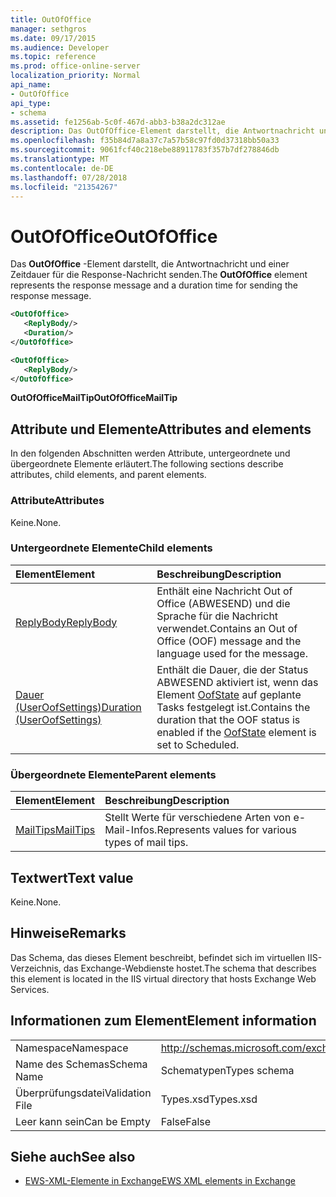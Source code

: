 ```yaml
---
title: OutOfOffice
manager: sethgros
ms.date: 09/17/2015
ms.audience: Developer
ms.topic: reference
ms.prod: office-online-server
localization_priority: Normal
api_name:
- OutOfOffice
api_type:
- schema
ms.assetid: fe1256ab-5c0f-467d-abb3-b38a2dc312ae
description: Das OutOfOffice-Element darstellt, die Antwortnachricht und einer Zeitdauer für die Response-Nachricht senden.
ms.openlocfilehash: f35b84d7a8a37c7a57b58c97fd0d37318bb50a33
ms.sourcegitcommit: 9061fcf40c218ebe88911783f357b7df278846db
ms.translationtype: MT
ms.contentlocale: de-DE
ms.lasthandoff: 07/28/2018
ms.locfileid: "21354267"
---
```

# <a name="outofoffice"></a><span data-ttu-id="56a88-103">OutOfOffice</span><span class="sxs-lookup"><span data-stu-id="56a88-103">OutOfOffice</span></span>

<span data-ttu-id="56a88-104">Das **OutOfOffice** -Element darstellt, die Antwortnachricht und einer Zeitdauer für die Response-Nachricht senden.</span><span class="sxs-lookup"><span data-stu-id="56a88-104">The **OutOfOffice** element represents the response message and a duration time for sending the response message.</span></span> 
  
```XML
<OutOfOffice>
   <ReplyBody/>
   <Duration/>
</OutOfOffice>
```

```XML
<OutOfOffice>
   <ReplyBody/>
</OutOfOffice>
```

<span data-ttu-id="56a88-105">**OutOfOfficeMailTip**</span><span class="sxs-lookup"><span data-stu-id="56a88-105">**OutOfOfficeMailTip**</span></span>

## <a name="attributes-and-elements"></a><span data-ttu-id="56a88-106">Attribute und Elemente</span><span class="sxs-lookup"><span data-stu-id="56a88-106">Attributes and elements</span></span>

<span data-ttu-id="56a88-107">In den folgenden Abschnitten werden Attribute, untergeordnete und übergeordnete Elemente erläutert.</span><span class="sxs-lookup"><span data-stu-id="56a88-107">The following sections describe attributes, child elements, and parent elements.</span></span>
  
### <a name="attributes"></a><span data-ttu-id="56a88-108">Attribute</span><span class="sxs-lookup"><span data-stu-id="56a88-108">Attributes</span></span>

<span data-ttu-id="56a88-109">Keine.</span><span class="sxs-lookup"><span data-stu-id="56a88-109">None.</span></span>
  
### <a name="child-elements"></a><span data-ttu-id="56a88-110">Untergeordnete Elemente</span><span class="sxs-lookup"><span data-stu-id="56a88-110">Child elements</span></span>

|<span data-ttu-id="56a88-111">**Element**</span><span class="sxs-lookup"><span data-stu-id="56a88-111">**Element**</span></span>|<span data-ttu-id="56a88-112">**Beschreibung**</span><span class="sxs-lookup"><span data-stu-id="56a88-112">**Description**</span></span>|
|:-----|:-----|
|[<span data-ttu-id="56a88-113">ReplyBody</span><span class="sxs-lookup"><span data-stu-id="56a88-113">ReplyBody</span></span>](replybody.md) <br/> |<span data-ttu-id="56a88-114">Enthält eine Nachricht Out of Office (ABWESEND) und die Sprache für die Nachricht verwendet.</span><span class="sxs-lookup"><span data-stu-id="56a88-114">Contains an Out of Office (OOF) message and the language used for the message.</span></span>  <br/> |
|[<span data-ttu-id="56a88-115">Dauer (UserOofSettings)</span><span class="sxs-lookup"><span data-stu-id="56a88-115">Duration (UserOofSettings)</span></span>](duration-useroofsettings.md) <br/> |<span data-ttu-id="56a88-116">Enthält die Dauer, die der Status ABWESEND aktiviert ist, wenn das Element [OofState](oofstate.md) auf geplante Tasks festgelegt ist.</span><span class="sxs-lookup"><span data-stu-id="56a88-116">Contains the duration that the OOF status is enabled if the [OofState](oofstate.md) element is set to Scheduled.</span></span>  <br/> |
   
### <a name="parent-elements"></a><span data-ttu-id="56a88-117">Übergeordnete Elemente</span><span class="sxs-lookup"><span data-stu-id="56a88-117">Parent elements</span></span>

|<span data-ttu-id="56a88-118">**Element**</span><span class="sxs-lookup"><span data-stu-id="56a88-118">**Element**</span></span>|<span data-ttu-id="56a88-119">**Beschreibung**</span><span class="sxs-lookup"><span data-stu-id="56a88-119">**Description**</span></span>|
|:-----|:-----|
|[<span data-ttu-id="56a88-120">MailTips</span><span class="sxs-lookup"><span data-stu-id="56a88-120">MailTips</span></span>](mailtips.md) <br/> |<span data-ttu-id="56a88-121">Stellt Werte für verschiedene Arten von e-Mail-Infos.</span><span class="sxs-lookup"><span data-stu-id="56a88-121">Represents values for various types of mail tips.</span></span>  <br/> |
   
## <a name="text-value"></a><span data-ttu-id="56a88-122">Textwert</span><span class="sxs-lookup"><span data-stu-id="56a88-122">Text value</span></span>

<span data-ttu-id="56a88-123">Keine.</span><span class="sxs-lookup"><span data-stu-id="56a88-123">None.</span></span>
  
## <a name="remarks"></a><span data-ttu-id="56a88-124">Hinweise</span><span class="sxs-lookup"><span data-stu-id="56a88-124">Remarks</span></span>

<span data-ttu-id="56a88-125">Das Schema, das dieses Element beschreibt, befindet sich im virtuellen IIS-Verzeichnis, das Exchange-Webdienste hostet.</span><span class="sxs-lookup"><span data-stu-id="56a88-125">The schema that describes this element is located in the IIS virtual directory that hosts Exchange Web Services.</span></span>
  
## <a name="element-information"></a><span data-ttu-id="56a88-126">Informationen zum Element</span><span class="sxs-lookup"><span data-stu-id="56a88-126">Element information</span></span>

|||
|:-----|:-----|
|<span data-ttu-id="56a88-127">Namespace</span><span class="sxs-lookup"><span data-stu-id="56a88-127">Namespace</span></span>  <br/> |http://schemas.microsoft.com/exchange/services/2006/types  <br/> |
|<span data-ttu-id="56a88-128">Name des Schemas</span><span class="sxs-lookup"><span data-stu-id="56a88-128">Schema Name</span></span>  <br/> |<span data-ttu-id="56a88-129">Schematypen</span><span class="sxs-lookup"><span data-stu-id="56a88-129">Types schema</span></span>  <br/> |
|<span data-ttu-id="56a88-130">Überprüfungsdatei</span><span class="sxs-lookup"><span data-stu-id="56a88-130">Validation File</span></span>  <br/> |<span data-ttu-id="56a88-131">Types.xsd</span><span class="sxs-lookup"><span data-stu-id="56a88-131">Types.xsd</span></span>  <br/> |
|<span data-ttu-id="56a88-132">Leer kann sein</span><span class="sxs-lookup"><span data-stu-id="56a88-132">Can be Empty</span></span>  <br/> |<span data-ttu-id="56a88-133">False</span><span class="sxs-lookup"><span data-stu-id="56a88-133">False</span></span>  <br/> |
   
## <a name="see-also"></a><span data-ttu-id="56a88-134">Siehe auch</span><span class="sxs-lookup"><span data-stu-id="56a88-134">See also</span></span>

- [<span data-ttu-id="56a88-135">EWS-XML-Elemente in Exchange</span><span class="sxs-lookup"><span data-stu-id="56a88-135">EWS XML elements in Exchange</span></span>](ews-xml-elements-in-exchange.md)

